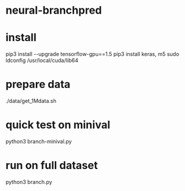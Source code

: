 # neural-branchpred

# install
pip3 install --upgrade tensorflow-gpu==1.5
pip3 install keras, m5
sudo ldconfig /usr/local/cuda/lib64

# prepare data
./data/get_1Mdata.sh

# quick test on minival
python3 branch-minival.py

# run on full dataset
python3 branch.py

